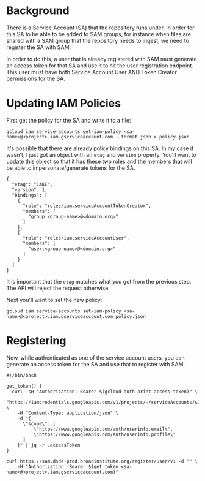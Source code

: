 # Background

There is a Service Account (SA) that the repository runs under. In order for this SA to be able to be added to SAM
groups, for instance when files are shared with a SAM group that the repository needs to ingest, we need to register
the SA with SAM.

In order to do this, a user that is already registered with SAM must generate an access token for that SA and use it
to hit the user registration endpoint. This user must have both Service Account User AND Token Creator permissions
for the SA.

# Updating IAM Policies

First get the policy for the SA and write it to a file:

    gcloud iam service-accounts get-iam-policy <sa-name>@<project>.iam.gserviceaccount.com --format json > policy.json

It's possible that there are already policy bindings on this SA. In my case it wasn't, I just got an object with an
`etag` and `version` property. You'll want to update this object so that it has these two roles and the members that
will be able to impersonate/generate tokens for the SA.

    {
      "etag": "CAKE",
      "version": 1,
      "bindings": [
        {
          "role": "roles/iam.serviceAccountTokenCreator",
          "members": [
            "group:<group-name>@<domain.org>"
          ]
        },
        {
          "role": "roles/iam.serviceAccountUser",
          "members": [
            "user:<group-name>@<domain.org>"
          ]
        }
      ]
    }

It is important that the `etag` matches what you got from the previous step. The API will reject the request otherwise.

Next you'll want to set the new policy:

    gcloud iam service-accounts set-iam-policy <sa-name>@<project>.iam.gserviceaccount.com policy.json
    
# Registering

Now, while authenticated as one of the service account users, you can generate an access token for the SA and use that
to register with SAM.


    #!/bin/bash

    get_token() {
      curl -sH "Authorization: Bearer $(gcloud auth print-access-token)" \
        "https://iamcredentials.googleapis.com/v1/projects/-/serviceAccounts/$1:generateAccessToken" \
        -H "Content-Type: application/json" \
        -d "{
          \"scope\": [
              \"https://www.googleapis.com/auth/userinfo.email\",
              \"https://www.googleapis.com/auth/userinfo.profile\"
          ]
        }" | jq -r .accessToken
    }

    curl https://sam.dsde-prod.broadinstitute.org/register/user/v1 -d "" \
        -H "Authorization: Bearer $(get_token <sa-name>@<project>.iam.gserviceaccount.com)"
